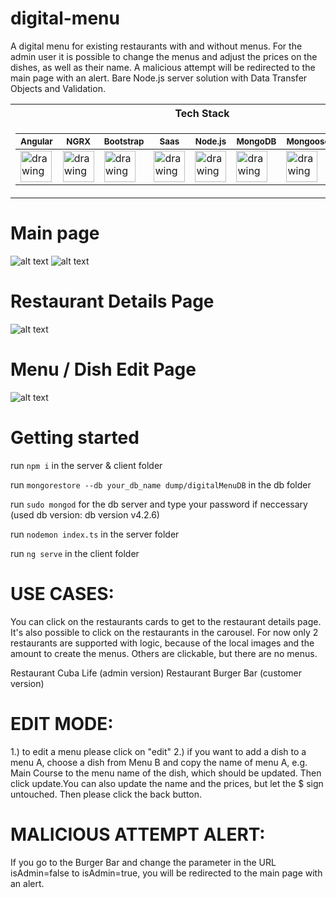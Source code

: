 # digital-menu

A digital menu for existing restaurants with and without menus. For the admin
user it is possible to change the menus and adjust the prices on the dishes,
as well as their name. A malicious attempt will be redirected to the main page 
with an alert. Bare Node.js server solution with Data Transfer Objects and Validation.

<table>
<tr><th>Tech Stack</th></tr>
<tr><td>

 <sub> Angular </sub> |  <sub> NGRX </sub> | <sub> Bootstrap </sub> | <sub> Saas </sub> | <sub> Node.js </sub> | <sub> MongoDB </sub> | <sub> Mongoose </sub> |  <sub> TypeScript </sub> 
|--|--|--|--|--|--|--|--
[<img src="https://github.com/nik-neg/digital-menu/blob//main/techstack_images/angular-icon.svg" alt="drawing" width="50"/>](https://angular.io/) | [<img src="https://github.com/nik-neg/digital-menu/blob//main/techstack_images/ngrx.png" alt="drawing" width="50"/>](https://ngrx.io/) | [<img src="https://github.com/nik-neg/digital-menu/blob//main/techstack_images/bootstrap.svg" alt="drawing" width="50"/>](https://getbootstrap.com/) |  [<img src="https://github.com/nik-neg/digital-menu/blob//main/techstack_images/sass.svg" alt="drawing" width="50"/>](https://sass-lang.com/) | [<img src="https://github.com/nik-neg/digital-menu/blob//main/techstack_images/nodejs.svg" alt="drawing" width="50"/>](https://nodejs.org/en/) |  [<img src="https://github.com/nik-neg/digital-menu/blob//main/techstack_images/mongodb.svg" alt="drawing" width="50"/>](https://www.mongodb.com/) |  [<img src="https://github.com/nik-neg/digital-menu/blob//main/techstack_images/mongoose.png" alt="drawing" width="50"/>](https://mongoosejs.com/) |  [<img src="https://github.com/nik-neg/digital-menu/blob//main/techstack_images/typescript-icon.svg" alt="drawing" width="50"/>](https://www.typescriptlang.org/) </td></tr> </table> 

 </table> 
 
 # Main page
![alt text](https://github.com/nik-neg/digital-menu/blob/main/app_images/1_main_page.png)
![alt text](https://github.com/nik-neg/digital-menu/blob/main/app_images/2_main_page_carousel.png)

# Restaurant Details Page
![alt text](https://github.com/nik-neg/digital-menu/blob/main/app_images/3_restaurant_details_page.png)

# Menu / Dish Edit Page
![alt text](https://github.com/nik-neg/digital-menu/blob/main/app_images/4_menu_edit_page.png)

# Getting started

run `npm i` in the server & client folder

run `mongorestore --db your_db_name dump/digitalMenuDB` in the db folder 

run `sudo mongod` for the db server and type your password if neccessary (used db version: db version v4.2.6)
  
run `nodemon index.ts` in the server folder

run `ng serve` in the client folder

# USE CASES:
You can click on the restaurants cards to get to the restaurant details page.
It's also possible to click on the restaurants in the carousel.
For now only 2 restaurants are supported with logic, because of the local images and the
amount to create the menus. Others are clickable, but there are no menus.

Restaurant Cuba Life (admin version)
Restaurant Burger Bar (customer version)

# EDIT MODE:
1.) to edit a menu please click on "edit"
2.) if you want to add a dish to a menu A, choose a dish from Menu B
and copy the name of menu A, e.g. Main Course to the menu name of the dish,
which should be updated. Then click update.You can also update the name and
the prices, but let the $ sign untouched.
Then please click the back button.

# MALICIOUS ATTEMPT ALERT:
If you go to the Burger Bar and change the parameter in the URL isAdmin=false to isAdmin=true,
you will be redirected to the main page with an alert.
